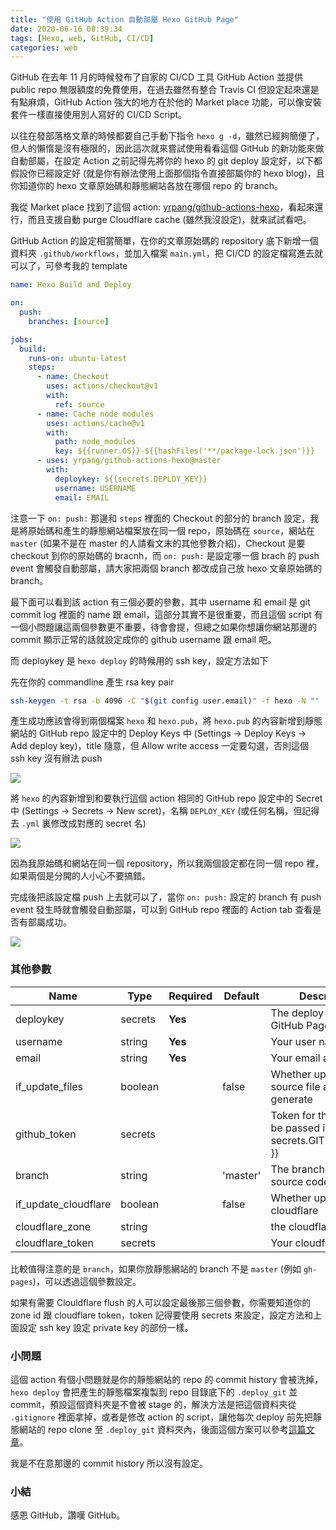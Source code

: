 ```yaml
---
title: "使用 GitHub Action 自動部屬 Hexo GitHub Page"
date: 2020-06-16 08:39:34
tags: [Hexo, web, GitHub, CI/CD]
categories: web
---
```


GitHub 在去年 11 月的時候發布了自家的 CI/CD 工具 GitHub Action 並提供 public repo 無限額度的免費使用，在過去雖然有整合 Travis CI 但設定起來還是有點麻煩，GitHub Action 強大的地方在於他的 Market place 功能，可以像安裝套件一樣直接使用別人寫好的 CI/CD Script。

以往在發部落格文章的時候都要自己手動下指令 `hexo g -d`，雖然已經夠簡便了，但人的懶惰是沒有極限的，因此這次就來嘗試使用看看這個 GitHub 的新功能來做自動部屬，在設定 Action 之前記得先將你的 hexo 的 git deploy 設定好，以下都假設你已經設定好 (就是你有辦法使用上面那個指令直接部屬你的 hexo blog)，且你知道你的 hexo 文章原始碼和靜態網站各放在哪個 repo 的 branch。

我從 Market place 找到了這個 action: [yrpang/github-actions-hexo](https://github.com/marketplace/actions/hexo-github-action)，看起來還行，而且支援自動 purge Cloudflare cache (雖然我沒設定)，就來試試看吧。

GitHub Action 的設定相當簡單，在你的文章原始碼的 repository 底下新增一個資料夾 `.github/workflows`，並加入檔案 `main.yml`，把 CI/CD 的設定檔寫進去就可以了，可參考我的 template

```yml
name: Hexo Build and Deploy

on: 
  push:
    branches: [source]

jobs:
  build:
    runs-on: ubuntu-latest
    steps:
      - name: Checkout
        uses: actions/checkout@v1
        with:
          ref: source
      - name: Cache node modules
        uses: actions/cache@v1
        with:
          path: node_modules
          key: ${{runner.OS}}-${{hashFiles('**/package-lock.json')}}
      - uses: yrpang/github-actions-hexo@master
        with:
          deploykey: ${{secrets.DEPLOY_KEY}}
          username: USERNAME
          email: EMAIL
```

注意一下 `on: push:` 那邊和 `steps` 裡面的 Checkout 的部分的 branch 設定，我是將原始碼和產生的靜態網站檔案放在同一個 repo，原始碼在 `source`，網站在 `master` (如果不是在 master 的人請看文末的其他參數介紹)，Checkout 是要 checkout 到你的原始碼的 bracnh，而 `on: push:` 是設定哪一個 brach 的 push event 會觸發自動部屬，請大家把兩個 branch 都改成自己放 hexo 文章原始碼的 branch。

最下面可以看到該 action 有三個必要的參數，其中 username 和 email 是 git commit log 裡面的 name 跟 email，這部分其實不是很重要，而且這個 script 有一個小問題讓這兩個參數更不重要，待會會提，但總之如果你想讓你網站那邊的 commit 顯示正常的話就設定成你的 github username 跟 email 吧。

而 deploykey 是 `hexo deploy` 的時候用的 ssh key，設定方法如下

先在你的 commandline 產生 rsa key pair
```sh
ssh-keygen -t rsa -b 4096 -C "$(git config user.email)" -f hexo -N ""
```

產生成功應該會得到兩個檔案 `hexo` 和 `hexo.pub`，將 `hexo.pub` 的內容新增到靜態網站的 GitHub repo 設定中的 Deploy Keys 中 (Settings -> Deploy Keys -> Add deploy key)，title 隨意，但 Allow write access 一定要勾選，否則這個 ssh key 沒有辦法 push

![](https://imgur.com/76Ggz8v.png)

將 `hexo` 的內容新增到和要執行這個 action 相同的 GitHub repo 設定中的 Secret 中 (Settings -> Secrets -> New scret)，名稱 `DEPLOY_KEY` (或任何名稱，但記得去 `.yml` 裏修改成對應的 secret 名)

![](https://imgur.com/F2Raxfn.png)

因為我原始碼和網站在同一個 repository，所以我兩個設定都在同一個 repo 裡，如果兩個是分開的人小心不要搞錯。

完成後把該設定檔 push 上去就可以了，當你 `on: push:` 設定的 branch 有 push event 發生時就會觸發自動部屬，可以到 GitHub repo 裡面的 Action tab 查看是否有部屬成功。

![](https://imgur.com/nrNObjb.png)

### 其他參數

| Name                 | Type    | Required | Default  | Description                                                             |
|----------------------|---------|----------|----------|-------------------------------------------------------------------------|
| deploykey            | secrets | **Yes**  |          | The deploy key of your GitHub Page repository                           |
| username             | string  | **Yes**  |          | Your user name                                                          |
| email                | string  | **Yes**  |          | Your email address                                                      |
| if_update_files      | boolean |          | false    | Whether update the source file after generate                           |
| github_token         | secrets |          |          | Token for the repo. Can be passed in using $\{{ secrets.GITHUB_TOKEN }} |
| branch               | string  |          | 'master' | The branch of the blog source code                                      |
| if_update_cloudflare | boolean |          | false    | Whether update cloudflare                                               |
| cloudflare_zone      | string  |          |          | the cloudflare zone                                                     |
| cloudflare_token     | secrets |          |          | Your cloudflare token                                                   |

比較值得注意的是 `branch`，如果你放靜態網站的 branch 不是 `master` (例如 `gh-pages`)，可以透過這個參數設定。

如果有需要 Clouldflare flush 的人可以設定最後那三個參數，你需要知道你的 zone id 跟 cloudflare token，token 記得要使用 secrets 來設定，設定方法和上面設定 ssh key 設定 private key 的部份一樣。

### 小問題
這個 action 有個小問題就是你的靜態網站的 repo 的 commit history 會被洗掉，`hexo deploy` 會把產生的靜態檔案複製到 repo 目錄底下的 `.deploy_git` 並 commit，預設這個資料夾是不會被 stage 的，解決方法是把這個資料夾從 `.gitignore` 裡面拿掉，或者是修改 action 的 script，讓他每次 deploy 前先把靜態網站的 repo clone 至 `.deploy_git` 資料夾內，後面這個方案可以參考[這篇文章](https://depp.wang/2020/02/17/use-github-actions-to-achieve-hexo-blog-auto-deploy/)。

我是不在意那邊的 commit history 所以沒有設定。

### 小結
感恩 GitHub，讚嘆 GitHub。